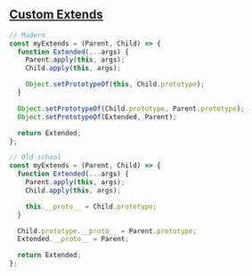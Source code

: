 ## [Custom Extends](https://bigfrontend.dev/problem/write-your-own-extends-in-es5)

<!-- notecardId: 1739476908125 -->

```js
// Modern
const myExtends = (Parent, Child) => {
  function Extended(...args) {
    Parent.apply(this, args);
    Child.apply(this, args);

    Object.setPrototypeOf(this, Child.prototype);
  }

  Object.setPrototypeOf(Child.prototype, Parent.prototype);
  Object.setPrototypeOf(Extended, Parent);

  return Extended;
};

// Old-school
const myExtends = (Parent, Child) => {
  function Extended(...args) {
    Parent.apply(this, args);
    Child.apply(this, args);

    this.__proto__ = Child.prototype;
  }

  Child.prototype.__proto__ = Parent.prototype;
  Extended.__proto__ = Parent;

  return Extended;
};
```
